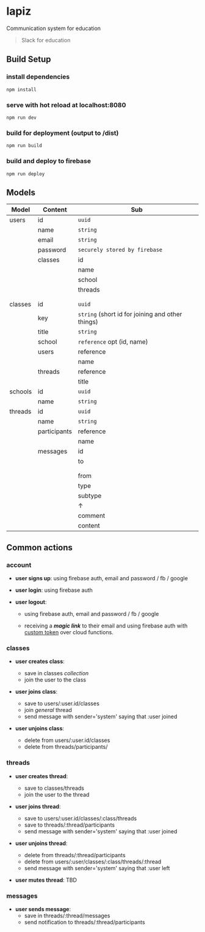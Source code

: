 # lapiz
Communication system for education
> Slack for education

## Build Setup


### install dependencies
`npm install`

### serve with hot reload at localhost:8080
`npm run dev`

### build for deployment (output to /dist)
`npm run build`

### build and deploy to firebase
`npm run deploy`


## Models

Model        | Content        | Sub
------------ | -------------- | ------------
users        | id             | `uuid`         
             | name           | `string`       
             | email          | `string`       
             | password       | `securely stored by firebase`
             | classes        | id             | `reference` classes/:class
             |                | name           | `string`
             |                | school         | `string`
             |                | threads        | `reference` threads/:thread
             |                |                | `string` name
             |                |                | `boolean` notify
classes      | id             | `uuid`         
             | key            | `string` (short id for joining and other things)
             | title          | `string`       
             | school         | `reference` opt (id, name)
             | users          | reference      | `fk` users/:user
             |                | name           | `string`
             | threads        | reference      | `fk` threads/:thread
             |                | title          | `string`
schools      | id             | `uuid`         
             | name           | `string`       
threads      | id             | `uuid`         
             | name           | `string`       
             | participants   | reference      | `reference` users/:user
             |                | name           | `string`
             | messages       | id             | `uuid`
             |                | to             |  `reference` {{users_or_threads}}/:user_or_thread
             |                |                | `string` name
             |                |                | `string` type ('user' / 'thread' )
             |                | from           | `reference` :id _(of user)_
             |                | type           | `string` :text / :snippet / :file
             |                | subtype        | `string` if type = __snippet:__ :javascript / :python / :html / :latex / :css
             |                |    ↑           | if type = __file:__ :gdoc /  :gsheet / :gslide / :txt / :pdf / :image
             |                | comment        | `string` (only if subtype = snippet)
             |                | content        | `string` content of message or url of file

## Common actions

### account
- __user signs up__:
  using firebase auth, email and password / fb / google

- __user login__:
  using firebase auth

- __user logout__:
  - using firebase auth, email and password / fb / google

  - receiving a __*magic link*__ to their email and using firebase auth with [custom token](https://firebase.google.com/docs/auth/web/custom-auth?hl=es-419) over cloud functions.

### classes
- __user creates class__:
  - save in classes _collection_
  - join the user to the class


- __user joins class__:
  - save to users/:user.id/classes
  - join _general_ thread
  - send message with sender='system' saying that :user joined


- __user unjoins class__:
  - delete from users/:user.id/classes
  - delete from threads/participants/

### threads
- __user creates thread__:
  - save to classes/threads
  - join the user to the thread


- __user joins thread__:
  - save to users/:user.id/classes/:class/threads
  - save to threads/:thread/participants
  - send message with sender='system' saying that :user joined


- __user unjoins thread__:
  - delete from threads/:thread/participants
  - delete from users/:user/classes/:class/threads/:thread
  - send message with sender='system' saying that :user left


- __user mutes thread__:
  TBD


### messages
- __user sends message__:
  - save in threads/:thread/messages
  - send notification to threads/:thread/participants

